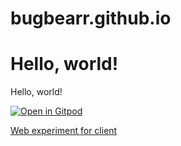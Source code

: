 # bugbearr.github.io

# Hello, world!

Hello, world!

[![Open in Gitpod](https://gitpod.io/button/open-in-gitpod.svg)](https://gitpod.io/#https://github.com/BugbearR/bugbearr.github.io)

[Web experiment for client](clientwebexp/)
